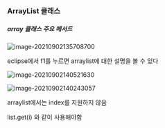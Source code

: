 ### ArrayList 클래스



##### array 클래스 주요 메서드

![image-20210902135708700](C:\Users\multicampus\AppData\Roaming\Typora\typora-user-images\image-20210902135708700.png)



eclipse에서 f1를 누르면 arraylist에 대한 설명을 볼 수 있다



![image-20210902140521630](C:\Users\multicampus\AppData\Roaming\Typora\typora-user-images\image-20210902140521630.png)

![image-20210902140243057](C:\Users\multicampus\AppData\Roaming\Typora\typora-user-images\image-20210902140243057.png)

arraylist에서는 index를 지원하지 않음

list.get(i) 와 같이 사용해야함



